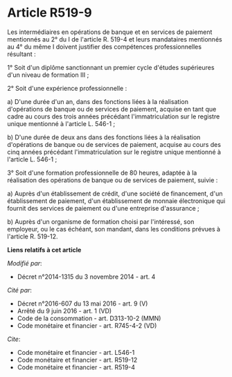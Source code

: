 # Article R519-9

Les intermédiaires en opérations de banque et en services de paiement mentionnés au 2° du I de l'article R. 519-4 et leurs
mandataires mentionnés au 4° du même I doivent justifier des compétences professionnelles résultant : 

1° Soit d'un diplôme sanctionnant un premier cycle d'études supérieures d'un niveau de formation III ; 

2° Soit d'une expérience professionnelle : 

a) D'une durée d'un an, dans des fonctions liées à la réalisation d'opérations de banque ou de services de paiement, acquise
en tant que cadre au cours des trois années précédant l'immatriculation sur le registre unique mentionné à l'article L.
546-1 ; 

b) D'une durée de deux ans dans des fonctions liées à la réalisation d'opérations de banque ou de services de paiement,
acquise au cours des cinq années précédant l'immatriculation sur le registre unique mentionné à l'article L. 546-1 ; 

3° Soit d'une formation professionnelle de 80 heures, adaptée à la réalisation des opérations de banque ou de services de
paiement, suivie : 

a) Auprès      d'un établissement de crédit, d'une société de financement, d'un établissement de paiement, d'un établissement
de monnaie électronique qui fournit des services de paiement ou d'une entreprise d'assurance ; 

b) Auprès d'un organisme de formation choisi par l'intéressé, son employeur, ou le cas échéant, son mandant, dans les
conditions prévues à l'article R. 519-12.

**Liens relatifs à cet article**

_Modifié par_:

  - Décret n°2014-1315 du 3 novembre 2014 - art. 4

_Cité par_:

  - Décret n°2016-607 du 13 mai 2016 - art. 9 (V)
  - Arrêté du 9 juin 2016 - art. 1 (VD)
  - Code de la consommation - art. D313-10-2 (MMN)
  - Code monétaire et financier - art. R745-4-2 (VD)

_Cite_:

  - Code monétaire et financier - art. L546-1
  - Code monétaire et financier - art. R519-12
  - Code monétaire et financier - art. R519-4
